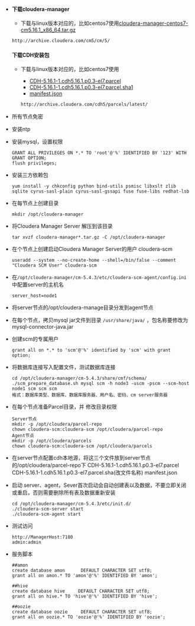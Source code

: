 * #### 下载cloudera-manager

  - 下载与linux版本对应的，比如centos7使用[cloudera-manager-centos7-cm5.16.1_x86_64.tar.gz](http://archive.cloudera.com/cm5/cm/5/cloudera-manager-centos7-cm5.16.1_x86_64.tar.gz)

  ```html
  http://archive.cloudera.com/cm5/cm/5/
  ```

  #### 下载CDH安装包

  - 下载与linux版本对应的，比如centos7使用

    - [CDH-5.16.1-1.cdh5.16.1.p0.3-el7.parcel](http://archive.cloudera.com/cdh5/parcels/5.16.1/CDH-5.16.1-1.cdh5.16.1.p0.3-el7.parcel)
    - [CDH-5.16.1-1.cdh5.16.1.p0.3-el7.parcel.sha1](http://archive.cloudera.com/cdh5/parcels/5.16.1/CDH-5.16.1-1.cdh5.16.1.p0.3-el7.parcel.sha1)
    - [manifest.json](http://archive.cloudera.com/cdh5/parcels/5.16.1/manifest.json)

    ```html
    http://archive.cloudera.com/cdh5/parcels/latest/
    ```

* 所有节点免密

* 安装ntp

* 安装mysql，设置权限

  ```mysql
  GRANT ALL PRIVILEGES ON *.* TO 'root'@'%' IDENTIFIED BY '123' WITH GRANT OPTION;
  flush privileges;
  ```

* 安装三方依赖包

  ```shell
  yum install -y chkconfig python bind-utils psmisc libxslt zlib sqlite cyrus-sasl-plain cyrus-sasl-gssapi fuse fuse-libs redhat-lsb 
  ```

* 在每节点上创建目录

  ```shell
  mkdir /opt/cloudera-manager
  ```

* 将Cloudera Manager Server 解压到该目录

  ```shell
  tar xvzf cloudera-manager*.tar.gz -C /opt/cloudera-manager
  ```

* 在个节点上创建启动Cloudera Manager Server的用户 cloudera-scm

  ```shell
  useradd --system --no-create-home --shell=/bin/false --comment "Cloudera SCM User" cloudera-scm
  ```

* 在`/opt/cloudera-manager/cm-5.4.3/etc/cloudera-scm-agent/config.ini`中配置server的主机名

  ```shell
  server_host=node1
  ```

* 将server节点的/opt/cloudera-manage目录分发到agent节点

* 在每个节点，拷贝mysql jar文件到目录 `/usr/share/java/` ，包名称要修改为mysql-connector-java.jar 

* 创建scm的专属用户

  ```mysql
  grant all on *.* to 'scm'@'%' identified by 'scm' with grant option;
  ```

* 将数据库连接写入配置文件，测试数据库连接

  ```shell
  cd /opt/cloudera-manager/cm-5.4.3/share/cmf/schema/
  ./scm_prepare_database.sh mysql scm -h node3 -uscm -pscm --scm-host node1 scm scm scm
  格式：数据库类型、数据库、数据库服务器、用户名、密码、cm server服务器
  ```

* 在每个节点准备Parcel目录，并 修改目录权限

  ```shell
  Server节点
  mkdir -p /opt/cloudera/parcel-repo
  chown cloudera-scm:cloudera-scm /opt/cloudera/parcel-repo
  Agent节点
  mkdir -p /opt/cloudera/parcels
  chown cloudera-scm:cloudera-scm /opt/cloudera/parcels
  
  ```

* 在server节点配置cdh本地源，将这三个文件放到server节点的/opt/cloudera/parcel-repo下
CDH-5.16.1-1.cdh5.16.1.p0.3-el7.parcel
CDH-5.16.1-1.cdh5.16.1.p0.3-el7.parcel.sha(改文件名称)
manifest.json

* 启动 server、agent，Sever首次启动会自动创建表以及数据，不要立即关闭或重启，否则需要删除所有表及数据重新安装

  ```shell
  cd /opt/cloudera-manager/cm-5.4.3/etc/init.d/
  ./cloudera-scm-server start
  ./cloudera-scm-agent start
  ```

* 测试访问

  ```shell
  http://ManagerHost:7180 
  admin:admin
  ```

* 服务脚本

  ```shell
  ##amon
  create database amon      DEFAULT CHARACTER SET utf8;
  grant all on amon.* TO 'amon'@'%' IDENTIFIED BY 'amon';
  
  ##hive
  create database hive     DEFAULT CHARACTER SET utf8;
  grant all on hive.* TO 'hive'@'%' IDENTIFIED BY 'hive';
  
  ##oozie
  create database oozie     DEFAULT CHARACTER SET utf8;
  grant all on oozie.* TO 'oozie'@'%' IDENTIFIED BY 'oozie';
  
  ```

  